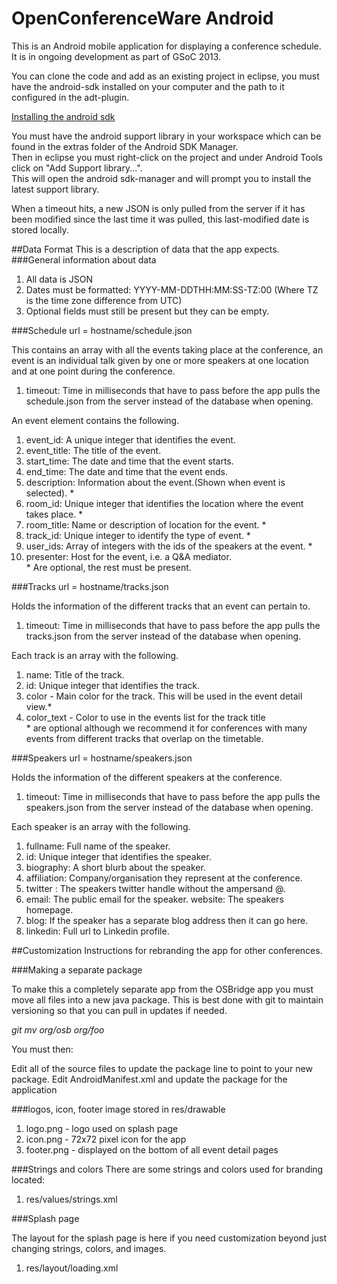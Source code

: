 OpenConferenceWare Android
==========================

This is an Android mobile application for displaying a conference schedule. It is in ongoing development as part of GSoC 2013.

You can clone the code and add as an existing project in eclipse, you must have the android-sdk installed on your computer and the path to it configured in the adt-plugin.

[Installing the android sdk](http://developer.android.com/sdk/index.html)

You must have the android support library in your workspace which can be found in the extras folder of the Android SDK Manager.  
 Then in eclipse you must right-click on the project and under Android Tools click on "Add Support library...".   
 This will open the android sdk-manager and will prompt you to install the latest support library.




When a timeout hits, a new JSON is only pulled from the server if it has been modified since the last time it was pulled, this last-modified date is stored locally.



##Data Format
This is a description of data that the app expects.
###General information about data
1. All data is JSON
2. Dates must be formatted: YYYY-MM-DDTHH:MM:SS-TZ:00 (Where TZ is 
the time zone difference from UTC)
3. Optional fields must still be present but they can be empty.     


###Schedule
url = hostname/schedule.json   

This contains an array with all the events taking place at the conference, an event is an individual talk given by one or more speakers at one location and at one point during the conference.  

1. timeout: Time in milliseconds that have to pass before the app pulls the schedule.json from the server instead of the database when opening.  
 
An event element contains the following.  

1. event_id: A unique integer that identifies the event.
2. event_title: The title of the event.
3. start_time: The date and time that the event starts.
4. end_time: The date and time that the event ends.
5. description: Information about the event.(Shown when event is selected). *
6. room_id: Unique integer that identifies the location where the event takes place. *
7. room_title: Name or description of location for the event. *
8. track_id: Unique integer to identify the type of event. *
9. user_ids: Array of integers with the ids of the speakers at the event. *
10. presenter: Host for the event, i.e. a Q&A mediator.  
\* Are optional, the rest must be present.  

###Tracks
url = hostname/tracks.json  

Holds the information of the different tracks that an event can pertain to.  

1. timeout: Time in milliseconds that have to pass before the app pulls the tracks.json from the server instead of the database when opening.  

Each track is an array with the following.  

1. name: Title of the track.
2. id: Unique integer that identifies the track.
3. color - Main color for the track. This will be used in the event detail view.*
4. color_text - Color to use in the events list for the track title  
\* are optional although we recommend it for conferences with many events from different tracks that overlap on the timetable.  

###Speakers
url = hostname/speakers.json  

Holds the information of the different speakers at the conference.
1. timeout: Time in milliseconds that have to pass before the app pulls the speakers.json from the server instead of the database when opening.  

Each speaker is an array with the following.  

1. fullname: Full name of the speaker.
2. id: Unique integer that identifies the speaker.
3. biography: A short blurb about the speaker.
4. affiliation: Company/organisation they represent at the conference.
5. twitter : The speakers twitter handle without the ampersand @.
6. email: The public email for the speaker.
website: The speakers homepage.
7. blog: If the speaker has a separate blog address then it can go here.
8. linkedin: Full url to Linkedin profile.


##Customization
Instructions for rebranding the app for other conferences.  

###Making a separate package  

To make this a completely separate app from the OSBridge app you must move all files into a new java package. This is best done with git to maintain versioning so that you can pull in updates if needed.  

*git mv org/osb org/foo*

You must then:  

Edit all of the source files to update the package line to point to your new package.
Edit AndroidManifest.xml and update the package for the application

###logos, icon, footer image
stored in res/drawable  

1. logo.png - logo used on splash page
2. icon.png - 72x72 pixel icon for the app
3. footer.png - displayed on the bottom of all event detail pages  
 
###Strings and colors 
There are some strings and colors used for branding located:  

1. res/values/strings.xml

###Splash page 

The layout for the splash page is here if you need customization beyond just changing strings, colors, and images.  

1. res/layout/loading.xml
